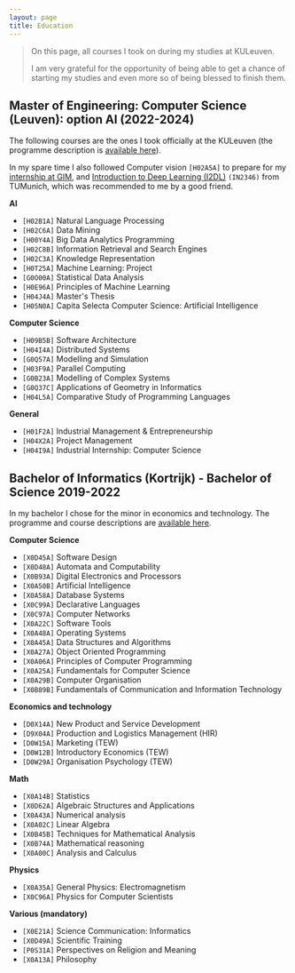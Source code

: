 ```yaml
---
layout: page
title: Education
---
```


> On this page, all courses I took on during my studies at KULeuven. 
> 
> I am very grateful for the opportunity of being able to get a chance of starting my studies and even more so of being blessed to finish them.

## Master of Engineering: Computer Science (Leuven): option AI (2022-2024)
The following courses are the ones I took officially at the KULeuven (the programme description is [available here](https://onderwijsaanbod.kuleuven.be/opleidingen/n/SC_51230411.htm#bl=all)). 

In my spare time I also followed Computer vision `[H02A5A]` to prepare for my [internship at GIM](pages/projects/InternshipGIM), and [Introduction to Deep Learning (I2DL)](https://niessner.github.io/I2DL/) `(IN2346)` from TUMunich, which was recommended to me by a good friend.


**AI**
- `[H02B1A]` Natural Language Processing
- `[H02C6A]` Data Mining
- `[H00Y4A]` Big Data Analytics Programming
- `[H02C8B]` Information Retrieval and Search Engines
- `[H02C3A]` Knowledge Representation
- `[H0T25A]` Machine Learning: Project
- `[G0O00A]` Statistical Data Analysis
- `[H0E96A]` Principles of Machine Learning
- `[H04J4A]` Master's Thesis
- `[H05N0A]` Capita Selecta Computer Science: Artificial Intelligence

**Computer Science**
- `[H09B5B]` Software Architecture
- `[H04I4A]` Distributed Systems
- `[G0Q57A]` Modelling and Simulation
- `[H03F9A]` Parallel Computing
- `[G0B23A]` Modelling of Complex Systems
- `[G0Q37C]` Applications of Geometry in Informatics
- `[H04L5A]` Comparative Study of Programming Languages

**General**
- `[H01F2A]` Industrial Management & Entrepreneurship
- `[H04X2A]` Project Management
- `[H04I9A]` Industrial Internship: Computer Science

## Bachelor of Informatics (Kortrijk) - Bachelor of Science 2019-2022

In my bachelor I chose for the minor in economics and technology. The programme and course descriptions are [available here](https://onderwijsaanbod.kuleuven.be/2019/opleidingen/n/SC_55031767.htm#bl=all).


**Computer Science**
- `[X0D45A]` Software Design
- `[X0D48A]` Automata and Computability
- `[X0B93A]` Digital Electronics and Processors
- `[X0A50B]` Artificial Intelligence
- `[X0A58A]` Database Systems
- `[X0C99A]` Declarative Languages
- `[X0C97A]` Computer Networks
- `[X0A22C]` Software Tools
- `[X0A48A]` Operating Systems
- `[X0A45A]` Data Structures and Algorithms
- `[X0A27A]` Object Oriented Programming
- `[X0A06A]` Principles of Computer Programming
- `[X0A25A]` Fundamentals for Computer Science
- `[X0A29B]` Computer Organisation
- `[X0B89B]` Fundamentals of Communication and Information Technology

**Economics and technology**
- `[D0X14A]` New Product and Service Development
- `[D9X04A]` Production and Logistics Management (HIR)
- `[D0W15A]` Marketing (TEW)
- `[D0W12B]` Introductory Economics (TEW)
- `[D0W29A]` Organisation Psychology (TEW)

**Math**
- `[X0A14B]` Statistics
- `[X0D62A]` Algebraic Structures and Applications
- `[X0A43A]` Numerical analysis
- `[X0A02C]` Linear Algebra
- `[X0B45B]` Techniques for Mathematical Analysis
- `[X0B74A]` Mathematical reasoning
- `[X0A00C]` Analysis and Calculus

**Physics**
- `[X0A35A]` General Physics: Electromagnetism
- `[X0C96A]` Physics for Computer Scientists

**Various (mandatory)**
- `[X0E21A]` Science Communication: Informatics
- `[X0D49A]` Scientific Training
- `[P0S31A]` Perspectives on Religion and Meaning
- `[X0A13A]` Philosophy
